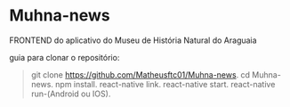# Muhna-news
FRONTEND do aplicativo do Museu de História Natural do Araguaia

guia para clonar o repositório:

  >git clone https://github.com/Matheusftc01/Muhna-news.
  >cd Muhna-news.
  >npm install.
  >react-native link.
  >react-native start.
  >react-native run-(Android ou IOS).
  
